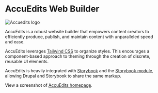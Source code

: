 # AccuEdits Web Builder

![Accuedits logo](https://www.accuedits.com/logo_accuedits.png)

AccuEdits is a robust website builder that empowers content creators to efficiently produce, publish, and maintain content with unparalleled speed and ease.

AccuEdits leverages [Tailwind CSS](https://www.tailwindcss.com/) to organize styles. This encourages a component-based approach to theming through the creation of discrete, reusable UI elements.

AccuEdits is heavily integrated with [Storybook](https://storybook.js.org/) and the [Storybook module](https://www.drupal.org/project/storybook), allowing Drupal and Storybook to share the same markup.

View a screenshot of [AccuEdits homepage](https://www.accuedits.com/homepage_full.png).
